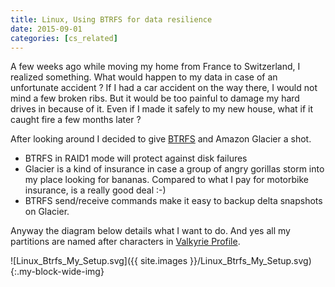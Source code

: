 ```yaml
---
title: Linux, Using BTRFS for data resilience
date: 2015-09-01
categories: [cs_related]
---
```


A few weeks ago while moving my home from France to Switzerland, I realized something.
What would happen to my data in case of an unfortunate accident ? If I had a car accident on the way there,
I would not mind a few broken ribs. But it would be too painful to damage my hard drives in because of it.
Even if I made it safely to my new house, what if it caught fire a few months later ?

After looking around I decided to give [BTRFS][1] and Amazon Glacier a shot.

* BTRFS in RAID1 mode will protect against disk failures
* Glacier is a kind of insurance in case a group of angry gorillas storm into my place looking for bananas.
  Compared to what I pay for motorbike insurance, is a really good deal :-)
* BTRFS send/receive commands make it easy to backup delta snapshots on Glacier.

Anyway the diagram below details what I want to do. And yes all my partitions are named after characters in
[Valkyrie Profile][2].

![Linux_Btrfs_My_Setup.svg]({{ site.images }}/Linux_Btrfs_My_Setup.svg){:.my-block-wide-img}

[1]: https://lwn.net/Articles/576276/
[2]: http://valkyrieprofile.wikia.com/wiki/Valkyrie_Profile_Wiki
